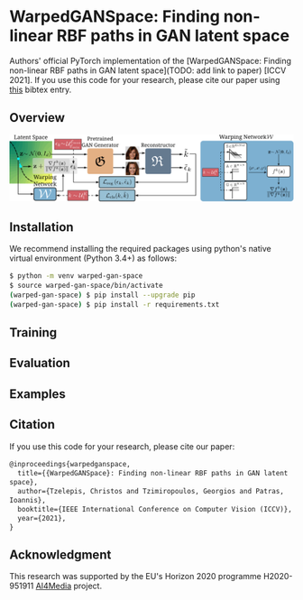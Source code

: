 # WarpedGANSpace: Finding non-linear RBF paths in GAN latent space

Authors' official PyTorch implementation of the [WarpedGANSpace: Finding non-linear RBF paths in GAN latent space](TODO: add link to paper) [ICCV 2021]. If you use this code for your research, please cite our paper using [this](#citation) bibtex entry.



## Overview

<img src="overview.svg" alt="WarpedGANSpace Overview" style="zoom:150%;" />







## Installation

We recommend installing the required packages using python's native virtual environment (Python 3.4+) as follows:

```bash
$ python -m venv warped-gan-space
$ source warped-gan-space/bin/activate
(warped-gan-space) $ pip install --upgrade pip
(warped-gan-space) $ pip install -r requirements.txt
```



## Training



## Evaluation



## Examples









## Citation

If you use this code for your research, please cite our paper:

```
@inproceedings{warpedganspace,
  title={{WarpedGANSpace}: Finding non-linear RBF paths in GAN latent space},
  author={Tzelepis, Christos and Tzimiropoulos, Georgios and Patras, Ioannis},
  booktitle={IEEE International Conference on Computer Vision (ICCV)},
  year={2021},
}
```



## Acknowledgment

This research was supported by the EU's Horizon 2020 programme H2020-951911 [AI4Media](https://www.ai4media.eu/) project.

